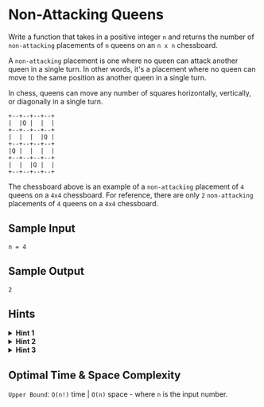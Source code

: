 # Non-Attacking Queens

Write a function that takes in a positive integer `n` and returns the number of `non-attacking` placements of `n` queens on an `n x n` chessboard.

A `non-attacking` placement is one where no queen can attack another queen in a single turn. In other words, it's a placement where no queen can move to the same position as another queen in a single turn.

In chess, queens can move any number of squares horizontally, vertically, or diagonally in a single turn.

```plaintext
+--+--+--+--+  
|  |Q |  |  |
+--+--+--+--+
|  |  |  |Q |
+--+--+--+--+
|Q |  |  |  |
+--+--+--+--+
|  |  |Q |  |
+--+--+--+--+
```

The chessboard above is an example of a `non-attacking` placement of `4` queens on a `4x4` chessboard. For reference, there are only `2` `non-attacking` placements of `4` queens on a `4x4` chessboard.

## Sample Input

```plaintext
n = 4
```

## Sample Output

```plaintext
2
```

## Hints

<details>
<summary><b>Hint 1</b></summary>

As soon as the input gets relatively large, this problem can no longer be solved with a brute-force approach. For example, there are `16,777,216` possible placements of `8` queens on an `8x8` chessboard. To consider all of these placements and to check if they're non-attacking isn't viable. Can you come up with an approach that limits the number of placements to consider?

</details>

<details>
<summary><b>Hint 2</b></summary>

In order to generate a placement of `n` queens, you naturally have to place queens one at a time. Try only placing queens such that they're in a non-attacking position, given where you've previously placed queens. This should drastically limit the total number of placements that you consider. For example, if you place the first queen in the first row and in the first column, then don't consider a placement where any other queen is in the first row, in the first column, or in the down diagonal that starts at the first queen.

</details>

<details>
<summary><b>Hint 3</b></summary>

When placing a queen in order to generate a full placement of `n` queens, you'll have to check if the position that you're considering is non-attacking. This can be done in linear time or in constant time, depending on if and how you store what columns and diagonals are blocked by previously placed queens.

</details>

## Optimal Time & Space Complexity

`Upper Bound`: `O(n!)` time | `O(n)` space - where `n` is the input number.
